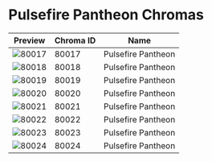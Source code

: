 # Pulsefire Pantheon Chromas

| Preview | Chroma ID | Name |
|---------|-----------|------|
| ![80017](https://raw.communitydragon.org/latest/plugins/rcp-be-lol-game-data/global/default/v1/champion-chroma-images/80/80017.png) | 80017 | Pulsefire Pantheon |
| ![80018](https://raw.communitydragon.org/latest/plugins/rcp-be-lol-game-data/global/default/v1/champion-chroma-images/80/80018.png) | 80018 | Pulsefire Pantheon |
| ![80019](https://raw.communitydragon.org/latest/plugins/rcp-be-lol-game-data/global/default/v1/champion-chroma-images/80/80019.png) | 80019 | Pulsefire Pantheon |
| ![80020](https://raw.communitydragon.org/latest/plugins/rcp-be-lol-game-data/global/default/v1/champion-chroma-images/80/80020.png) | 80020 | Pulsefire Pantheon |
| ![80021](https://raw.communitydragon.org/latest/plugins/rcp-be-lol-game-data/global/default/v1/champion-chroma-images/80/80021.png) | 80021 | Pulsefire Pantheon |
| ![80022](https://raw.communitydragon.org/latest/plugins/rcp-be-lol-game-data/global/default/v1/champion-chroma-images/80/80022.png) | 80022 | Pulsefire Pantheon |
| ![80023](https://raw.communitydragon.org/latest/plugins/rcp-be-lol-game-data/global/default/v1/champion-chroma-images/80/80023.png) | 80023 | Pulsefire Pantheon |
| ![80024](https://raw.communitydragon.org/latest/plugins/rcp-be-lol-game-data/global/default/v1/champion-chroma-images/80/80024.png) | 80024 | Pulsefire Pantheon |